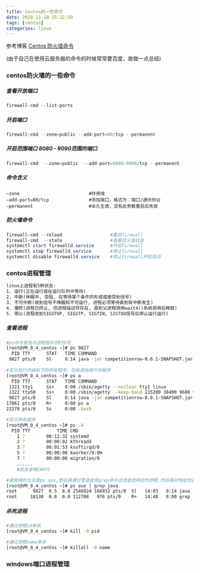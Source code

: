 ```yaml
---
title: Centos的一些命令
date: 2020-11-10 15:22:59
tags: [centos]
categories: linux
---
```


参考博客
[Centos 防火墙命令](https://blog.csdn.net/qq_32923745/article/details/78048822)

(由于自己在使用云服务器的命令的时候常常要百度，故做一点总结)

### centos防火墙的一些命令

##### 查看开放端口

```powershell
firewall-cmd --list-ports
```

##### 开启端口

```powershell
firewall-cmd --zone=public --add-port=80/tcp --permanent
```

##### 开启范围端口 8080 - 9090范围的端口

```powershell
firewall-cmd  --zone=public  --add-port=8080-9090/tcp --permanent
```

##### 命令含义

```
–zone                          #作用域
–add-port=80/tcp               #添加端口，格式为：端口/通讯协议
–permanent                     #永久生效，没有此参数重启后失效
```

##### 防火墙命令

```powershell
firewall-cmd --reload                  #重启firewall
firewall-cmd  --state                  #查看防火墙状态
systemctl start firewalld.service      #开启firewall
systemctl stop firewalld.service       #停止firewall
systemctl disable firewalld.service    #禁止firewall开机启动
```



### centos进程管理

```txt
linux上进程有5种状态:
1. 运行(正在运行或在运行队列中等待)
2. 中断(休眠中, 受阻, 在等待某个条件的形成或接受到信号)
3. 不可中断(收到信号不唤醒和不可运行, 进程必须等待直到有中断发生)
4. 僵死(进程已终止, 但进程描述符存在, 直到父进程调用wait4()系统调用后释放)
5. 停止(进程收到SIGSTOP, SIGSTP, SIGTIN, SIGTOU信号后停止运行运行)
```

##### 查看进程

```bash
#ps命令查找与进程相关的PID号
[root@VM_0_4_centos ~]# ps 9827
  PID TTY      STAT   TIME COMMAND
 9827 pts/0    Sl     0:14 java -jar competitionrow-0.0.1-SNAPSHOT.jar
 
#显示现行终端机下的所有程序，包括其他用户的程序
[root@VM_0_4_centos ~]# ps a
  PID TTY      STAT   TIME COMMAND
 1321 tty1     Ss+    0:00 /sbin/agetty --noclear tty1 linux
 1322 ttyS0    Ss+    0:00 /sbin/agetty --keep-baud 115200 38400 9600 ttyS0 vt220
 9827 pts/0    Sl     0:14 java -jar competitionrow-0.0.1-SNAPSHOT.jar
17061 pts/0    R+     0:00 ps a
22278 pts/0    Ss     0:00 -bash

#显示所有程序
[root@VM_0_4_centos ~]# ps -A
  PID TTY          TIME CMD
    1 ?        00:12:32 systemd
    2 ?        00:00:02 kthreadd
    3 ?        00:01:53 ksoftirqd/0
    5 ?        00:00:00 kworker/0:0H
    7 ?        00:00:00 migration/0
    ......  
    #此处省略100行

#最常用的方法是ps aux,然后再通过管道使用grep命令过滤查找特定的进程,然后再对特定的进程进行操作
[root@VM_0_4_centos ~]# ps aux | grep java
root      9827  0.5  8.8 2546924 166932 pts/0  Sl   14:03   0:14 java -jar competitionrow-0.0.1-SNAPSHOT.jar
root     18130  0.0  0.0 112708   976 pts/0    R+   14:48   0:00 grep --color=auto java
```

##### 杀死进程

```bash
#通过进程id来杀
[root@VM_0_4_centos ~]# kill -9 pid

#通过进程name来杀
[root@VM_0_4_centos ~]# killall -9 name
```



### windows端口进程管理

##### 

```

```



